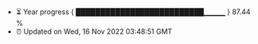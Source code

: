 - ⏳ Year progress { ██████████████████████████▁▁▁▁ } 87.44 %
- ⏰ Updated on Wed, 16 Nov 2022 03:48:51 GMT

